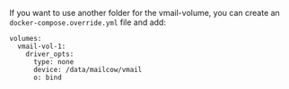 If you want to use another folder for the vmail-volume, you can create an `docker-compose.override.yml` file and add:
```
volumes:
  vmail-vol-1:
    driver_opts:
      type: none
      device: /data/mailcow/vmail
      o: bind
```
